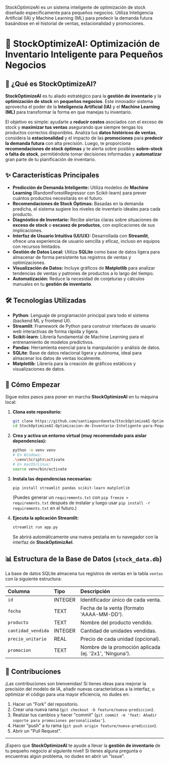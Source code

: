 
StockOptimizeAI es un sistema inteligente de optimización de stock diseñado específicamente para pequeños negocios. Utiliza Inteligencia Artificial (IA) y Machine Learning (ML) para predecir la demanda futura basándose en el historial de ventas, estacionalidad y promociones.

# 🚀 StockOptimizeAI: Optimización de Inventario Inteligente para Pequeños Negocios

## 🤔 ¿Qué es StockOptimizeAI?

**StockOptimizeAI** es tu aliado estratégico para la **gestión de inventario** y la **optimización de stock** en **pequeños negocios**. Este innovador sistema aprovecha el poder de la **Inteligencia Artificial (IA)** y el **Machine Learning (ML)** para transformar la forma en que manejas tu inventario.

El objetivo es simple: ayudarte a **reducir costos** asociados con el exceso de stock y **maximizar tus ventas** asegurando que siempre tengas los productos correctos disponibles. Analiza tus **datos históricos de ventas**, considera la **estacionalidad** y el impacto de las **promociones** para **predecir la demanda futura** con alta precisión. Luego, te proporciona **recomendaciones de stock óptimas** y te alerta sobre posibles **sobre-stock o falta de stock**, permitiéndote tomar decisiones informadas y **automatizar** gran parte de tu planificación de inventario.

## ✨ Características Principales

* **Predicción de Demanda Inteligente:** Utiliza modelos de **Machine Learning** (RandomForestRegressor con Scikit-learn) para prever cuántos productos necesitarás en el futuro.
* **Recomendaciones de Stock Óptimas:** Basadas en la demanda predicha, el sistema sugiere los niveles de inventario ideales para cada producto.
* **Diagnóstico de Inventario:** Recibe alertas claras sobre situaciones de **exceso de stock** o **escasez de productos**, con explicaciones de sus implicaciones.
* **Interfaz de Usuario Intuitiva (UI/UX):** Desarrollada con **Streamlit**, ofrece una experiencia de usuario sencilla y eficaz, incluso en equipos con recursos limitados.
* **Gestión de Datos Local:** Utiliza **SQLite** como base de datos ligera para almacenar de forma persistente tus registros de ventas y optimizaciones.
* **Visualización de Datos:** Incluye gráficos de **Matplotlib** para analizar tendencias de ventas y patrones de productos a lo largo del tiempo.
* **Automatización:** Reduce la necesidad de conjeturas y cálculos manuales en tu **gestión de inventario**.

## 🛠️ Tecnologías Utilizadas

* **Python**: Lenguaje de programación principal para todo el sistema (backend ML y frontend UI).
* **Streamlit**: Framework de Python para construir interfaces de usuario web interactivas de forma rápida y ligera.
* **Scikit-learn**: Librería fundamental de Machine Learning para el entrenamiento de modelos predictivos.
* **Pandas**: Herramienta esencial para la manipulación y análisis de datos.
* **SQLite**: Base de datos relacional ligera y autónoma, ideal para almacenar los datos de ventas localmente.
* **Matplotlib**: Librería para la creación de gráficos estáticos y visualizaciones de datos.

## 🚀 Cómo Empezar

Sigue estos pasos para poner en marcha **StockOptimizeAI** en tu máquina local:

1.  **Clona este repositorio:**
    ```bash
    git clone https://github.com/santiagourdaneta/StockOptimizeAI-Optimizacion-de-Inventario-Inteligente-para-Pequenos-Negocios/
    cd StockOptimizeAI-Optimizacion-de-Inventario-Inteligente-para-Pequenos-Negocios/
    ```

2.  **Crea y activa un entorno virtual (muy recomendado para aislar dependencias):**
    ```bash
    python -m venv venv
    # En Windows:
    .\venv\Scripts\activate
    # En macOS/Linux:
    source venv/bin/activate
    ```

3.  **Instala las dependencias necesarias:**
    ```bash
    pip install streamlit pandas scikit-learn matplotlib
    ```
    (Puedes generar un `requirements.txt` con `pip freeze > requirements.txt` después de instalar y luego usar `pip install -r requirements.txt` en el futuro.)

4.  **Ejecuta la aplicación Streamlit:**
    ```bash
    streamlit run app.py
    ```

    Se abrirá automáticamente una nueva pestaña en tu navegador con la interfaz de **StockOptimizAeI**.

## 📊 Estructura de la Base de Datos (`stock_data.db`)

La base de datos SQLite almacena tus registros de ventas en la tabla `ventas` con la siguiente estructura:

| Columna            | Tipo    | Descripción                                             |
| :----------------- | :------ | :------------------------------------------------------ |
| `id`               | INTEGER | Identificador único de cada venta.                      |
| `fecha`            | TEXT    | Fecha de la venta (formato 'AAAA-MM-DD').               |
| `producto`         | TEXT    | Nombre del producto vendido.                            |
| `cantidad_vendida` | INTEGER | Cantidad de unidades vendidas.                          |
| `precio_unitario`  | REAL    | Precio de cada unidad (opcional).                       |
| `promocion`        | TEXT    | Nombre de la promoción aplicada (ej. '2x1', 'Ninguna'). |

## 🤝 Contribuciones

¡Las contribuciones son bienvenidas! Si tienes ideas para mejorar la precisión del modelo de IA, añadir nuevas características a la interfaz, u optimizar el código para una mayor eficiencia, no dudes en:

1.  Hacer un "Fork" del repositorio.
2.  Crear una nueva rama (`git checkout -b feature/nueva-prediccion`).
3.  Realizar tus cambios y hacer "commit" (`git commit -m 'feat: Añadir soporte para promociones personalizadas'`).
4.  Hacer "push" a tu rama (`git push origin feature/nueva-prediccion`).
5.  Abrir un "Pull Request".

---

¡Espero que **StockOptimizeAI** te ayude a llevar la **gestión de inventario** de tu pequeño negocio al siguiente nivel! Si tienes alguna pregunta o encuentras algún problema, no dudes en abrir un "Issue".
